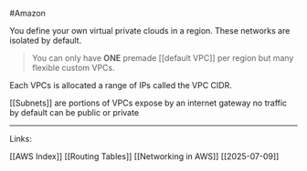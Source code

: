#Amazon 


You define your own virtual private clouds in a region. These networks are isolated by default. 

> You can only have **ONE** premade [[default VPC]] per region but many flexible custom VPCs. 

Each VPCs is allocated a range of IPs called the VPC CIDR. 


[[Subnets]] are portions of VPCs
	expose by an internet gateway
	no traffic by default 
	can be public or private


---
Links:

[[AWS Index]]
[[Routing Tables]]
[[Networking in AWS]]
[[2025-07-09]]
